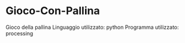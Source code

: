 # Gioco-Con-Pallina
Gioco della pallina 
Linguaggio utilizzato: python
Programma utilizzato: processing
